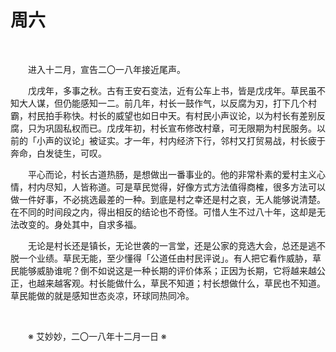 # 周六

&emsp;&emsp;

&emsp;&emsp;进入十二月，宣告二〇一八年接近尾声。

&emsp;&emsp;戊戌年，多事之秋。古有王安石变法，近有公车上书，皆是戊戌年。草民虽不知大人谋，但仍能感知一二。前几年，村长一鼓作气，以反腐为刃，打下几个村霸，村民拍手称快。村长的威望也如日中天。有村民小声议论，以为村长有差别反腐，只为巩固私权而已。戊戌年初，村长宣布修改村章，可无限期为村民服务。以前的「小声的议论」被证实。才一年，村内经济下行，邻村又打贸易战，村长疲于奔命，白发徒生，可叹。

&emsp;&emsp;平心而论，村长古道热肠，是想做出一番事业的。他的非常朴素的爱村主义心情，村内尽知，人皆称道。可是草民觉得，好像方式方法值得商榷，很多方法可以做一件好事，不必挑选最差的一种。到底是村之幸还是村之哀，无人能够说清楚。在不同的时间段之内，得出相反的结论也不奇怪。可惜人生不过八十年，这却是无法改变的。身处其中，自求多福。

&emsp;&emsp;无论是村长还是镇长，无论世袭的一言堂，还是公家的竞选大会，总还是逃不脱一个业绩。草民无能，至少懂得「公道任由村民评说」。有人把它看作威胁，草民能够威胁谁呢？倒不如说这是一种长期的评价体系；正因为长期，它将越来越公正，也越来越客观。村长能做什么，草民不知道；村长想做什么，草民也不知道。草民能做的就是感知世态炎凉，环球同热同冷。

&emsp;&emsp;

&emsp;&emsp;※ 艾妙妙，二〇一八年十二月一日 ※